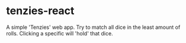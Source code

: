 # tenzies-react

A simple 'Tenzies' web app.
Try to match all dice in the least amount of rolls. Clicking a specific will 'hold' that dice.
